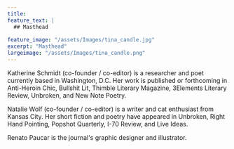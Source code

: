```yaml
---
title: 
feature_text: |
  ## Masthead
  
feature_image: "/assets/Images/tina_candle.jpg"
excerpt: "Masthead"
largeimage: "/assets/Images/tina_candle.png"
---
```

Katherine Schmidt (co-founder / co-editor) is a researcher and poet currently based in Washington, D.C. Her work is published or forthcoming in Anti-Heroin Chic, Bullshit Lit, Thimble Literary Magazine, 3Elements Literary Review, Unbroken, and New Note Poetry. 

Natalie Wolf (co-founder / co-editor) is a writer and cat enthusiast from Kansas City. Her short fiction and poetry have appeared in Unbroken, Right Hand Pointing, Popshot Quarterly, I-70 Review, and Live Ideas.

Renato Paucar is the journal's graphic designer and illustrator.